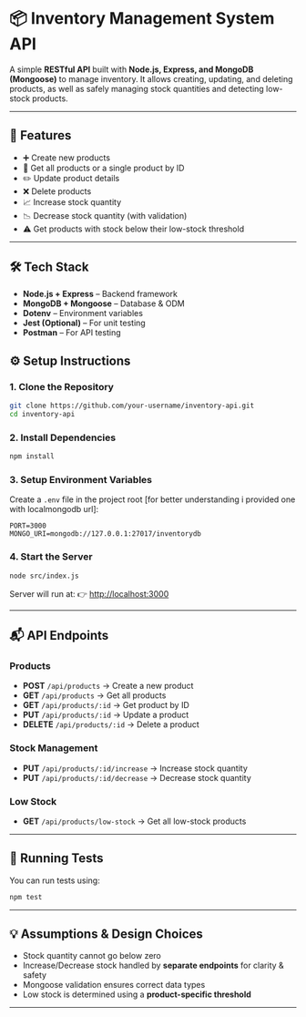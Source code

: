 # 📦 Inventory Management System API

A simple **RESTful API** built with **Node.js, Express, and MongoDB (Mongoose)** to manage inventory.
It allows creating, updating, and deleting products, as well as safely managing stock quantities and detecting low-stock products.

---

## 🚀 Features

* ➕ Create new products
* 📖 Get all products or a single product by ID
* ✏️ Update product details
* ❌ Delete products
* 📈 Increase stock quantity
* 📉 Decrease stock quantity (with validation)
* ⚠️ Get products with stock below their low-stock threshold

---

## 🛠️ Tech Stack

* **Node.js + Express** – Backend framework
* **MongoDB + Mongoose** – Database & ODM
* **Dotenv** – Environment variables
* **Jest (Optional)** – For unit testing
* **Postman** – For API testing



## ⚙️ Setup Instructions

### 1. Clone the Repository

```bash
git clone https://github.com/your-username/inventory-api.git
cd inventory-api
```

### 2. Install Dependencies

```bash
npm install
```

### 3. Setup Environment Variables

Create a `.env` file in the project root [for better understanding i provided one with localmongodb url]:

```
PORT=3000
MONGO_URI=mongodb://127.0.0.1:27017/inventorydb
```

### 4. Start the Server

```bash
node src/index.js
```

Server will run at:
👉 [http://localhost:3000](http://localhost:3000)

---

## 📬 API Endpoints

### Products

* **POST** `/api/products` → Create a new product
* **GET** `/api/products` → Get all products
* **GET** `/api/products/:id` → Get product by ID
* **PUT** `/api/products/:id` → Update a product
* **DELETE** `/api/products/:id` → Delete a product

### Stock Management

* **PUT** `/api/products/:id/increase` → Increase stock quantity
* **PUT** `/api/products/:id/decrease` → Decrease stock quantity

### Low Stock

* **GET** `/api/products/low-stock` → Get all low-stock products

---

## 🧪 Running Tests

You can run tests using:

```bash
npm test
```


---

## 💡 Assumptions & Design Choices

* Stock quantity cannot go below zero
* Increase/Decrease stock handled by **separate endpoints** for clarity & safety
* Mongoose validation ensures correct data types
* Low stock is determined using a **product-specific threshold**

---
